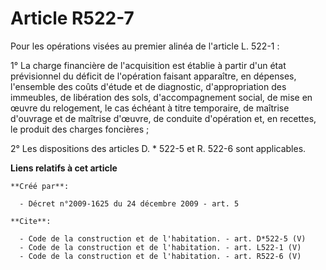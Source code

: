 # Article R522-7

Pour les opérations visées au premier alinéa de l'article L. 522-1 : 

1° La charge financière de l'acquisition est établie à partir d'un état prévisionnel du déficit de l'opération faisant
apparaître, en dépenses, l'ensemble des coûts d'étude et de diagnostic, d'appropriation des immeubles, de libération des
sols, d'accompagnement social, de mise en œuvre du relogement, le cas échéant à titre temporaire, de maîtrise d'ouvrage et de
maîtrise d'œuvre, de conduite d'opération et, en recettes, le produit des charges foncières ; 

2° Les dispositions des articles D. * 522-5 et R. 522-6 sont applicables.

**Liens relatifs à cet article**

	**Créé par**:

	  - Décret n°2009-1625 du 24 décembre 2009 - art. 5

	**Cite**:

	  - Code de la construction et de l'habitation. - art. D*522-5 (V)
	  - Code de la construction et de l'habitation. - art. L522-1 (V)
	  - Code de la construction et de l'habitation. - art. R522-6 (V)
